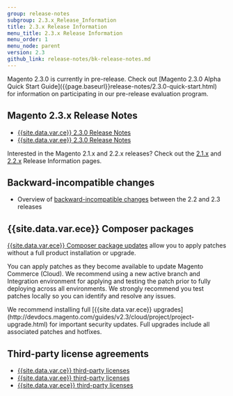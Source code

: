 ```yaml
---
group: release-notes
subgroup: 2.3.x_Release_Information
title: 2.3.x Release Information
menu_title: 2.3.x Release Information
menu_order: 1
menu_node: parent
version: 2.3
github_link: release-notes/bk-release-notes.md
---
```


<div class="bs-callout bs-callout-info" id="info" markdown="1">
Magento 2.3.0 is currently in pre-release. Check out [Magento 2.3.0 Alpha Quick Start Guide]({{page.baseurl}}release-notes/2.3.0-quick-start.html) for information on participating in our pre-release evaluation program.
</div>


## Magento 2.3.x Release Notes

* [{{site.data.var.ce}} 2.3.0 Release Notes]({{page.baseurl}}release-notes/ReleaseNotes2.3.0OpenSource.html)
* [{{site.data.var.ee}} 2.3.0 Release Notes]({{page.baseurl}}release-notes/ReleaseNotes2.3.0Commerce.html)



Interested in the Magento 2.1.x and 2.2.x releases? Check out the [2.1.x](http://devdocs.magento.com/guides/v2.1/release-notes/bk-release-notes.html) and [2.2.x](http://devdocs.magento.com/guides/v2.2/release-notes/bk-release-notes.html) Release Information pages.  

## Backward-incompatible changes

*	Overview of [backward-incompatible changes]({{page.baseurl}}release-notes/backward-incompatible-changes.html) between the 2.2 and 2.3 releases



## {{site.data.var.ece}} Composer packages

[{{site.data.var.ece}} Composer package updates](http://devdocs.magento.com/guides/v2.2/cloud/composer-packages/patch-notes.html) allow you to apply patches without a full product installation or upgrade.

You can apply patches as they become available to update Magento Commerce (Cloud). We recommend using a new active branch and Integration environment for applying and testing the patch prior to fully deploying across all environments. We strongly recommend you test patches locally so you can identify and resolve any issues.

<div class="bs-callout bs-callout-info" id="info" markdown="1">
We recommend installing full [{{site.data.var.ece}} upgrades](http://devdocs.magento.com/guides/v2.3/cloud/project/project-upgrade.html) for important security updates. Full upgrades include all associated patches and hotfixes.
</div>



## Third-party license agreements

*	[{{site.data.var.ce}} third-party licenses]({{page.baseurl}}release-notes/thirdparty_ce.html)
*	[{{site.data.var.ee}} third-party licenses]({{page.baseurl}}release-notes/thirdparty_ee.html)
*	[{{site.data.var.ece}} third-party licenses]({{page.baseurl}}release-notes/thirdparty-mccloud.html)
